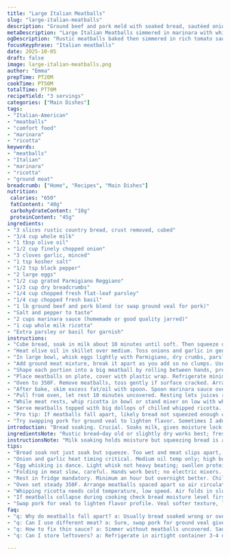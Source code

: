 ```yaml
---
title: "Large Italian Meatballs"
slug: "large-italian-meatballs"
description: "Ground beef and pork meld with soaked bread, sautéed onion and garlic tossed with fresh herbs and Parmigiano. Baked gently then simmered in tomato sauce. Whipped ricotta topping adds contrast. Chilling firms meatballs so they don’t fall apart in the pan. Flavor develops slowly; textures play off one another. Oven temp and internal heat matter here, aiming for juicy but cooked through. Parsley or basil toss for freshness. Variations with veal instead of pork, or adding fennel pollen for anise undertones work well. A sink test on bread keeps moisture in balance; don’t overmix or meat toughens. Baking before sauce keeps shape and crust forms. Real Italian soul, not rushed, but forgiving."
metaDescription: "Large Italian Meatballs simmered in marinara with whipped ricotta topping. Ground beef and pork meld with fresh herbs, rustic bread soaked for moisture lock."
ogDescription: "Rustic meatballs baked then simmered in rich tomato sauce. Whipped ricotta topping cools texture. Fresh herbs, soaked bread, slow flavor build in every bite."
focusKeyphrase: "Italian meatballs"
date: 2025-10-05
draft: false
image: large-italian-meatballs.png
author: "Emma"
prepTime: PT20M
cookTime: PT50M
totalTime: PT70M
recipeYield: "3 servings"
categories: ["Main Dishes"]
tags:
- "Italian-American"
- "meatballs"
- "comfort food"
- "marinara"
- "ricotta"
keywords:
- "meatballs"
- "Italian"
- "marinara"
- "ricotta"
- "ground meat"
breadcrumb: ["Home", "Recipes", "Main Dishes"]
nutrition: 
 calories: "650"
 fatContent: "40g"
 carbohydrateContent: "18g"
 proteinContent: "45g"
ingredients:
- "3 slices rustic country bread, crust removed, cubed"
- "3/4 cup whole milk"
- "1 tbsp olive oil"
- "1/2 cup finely chopped onion"
- "3 cloves garlic, minced"
- "1 tsp kosher salt"
- "1/2 tsp black pepper"
- "2 large eggs"
- "1/2 cup grated Parmigiano Reggiano"
- "1/3 cup dry breadcrumbs"
- "1/4 cup chopped fresh flat-leaf parsley"
- "1/4 cup chopped fresh basil"
- "1 lb ground beef and pork blend (or swap ground veal for pork)"
- "Salt and pepper to taste"
- "2 cups marinara sauce (homemade or good quality jarred)"
- "1 cup whole milk ricotta"
- "Extra parsley or basil for garnish"
instructions:
- "Cube bread, soak in milk about 10 minutes until soft. Then squeeze out excess milk well but keep the soaked bread; need moisture, not soggy mush."
- "Heat olive oil in skillet over medium. Toss onions and garlic in gently. Stir salt and pepper in, cook until onions turn translucent and smell sweet, about 3-4 minutes. Remove from heat immediately to avoid bitterness. Let cool slightly."
- "In large bowl, whisk eggs lightly with Parmigiano, dry crumbs, parsley, basil. Add bread and cooled onion mixture. It thickens to a sticky paste."
- "Add ground meat mixture, break it apart as you add so no clumps. Use your hands, fold gently but completely. Overworking toughens protein. Form large ball. Divide into three equal portions."
- "Shape each portion into a big meatball by rolling between hands, press gently to compact. Should be firm but springy. If too wet, dust lightly with crumbs but avoid drying."
- "Place meatballs on plate, cover with plastic wrap. Refrigerate minimum 1 hour, can do overnight. Rest lets flavors meld, meat firms, prevents crumbling during cooking."
- "Oven to 350F. Remove meatballs, toss gently if surface cracked. Arrange in cast iron or ovenproof dish, 2 inches apart so heat circulates. Bake about 30 minutes. Look for browned edges; meat starts firming up but not dry."
- "After bake, skim excess fat/oil with spoon. Spoon marinara sauce over meatballs liberally. Return to oven simmering gently with sauce for another 30 minutes or until internal temp hits 140F. Sauce thickens slightly on edges, aroma is rich tomato-herb."
- "Pull from oven, let rest 10 minutes uncovered. Resting lets juices redistribute, meatballs hold shape when cut."
- "While meat rests, whip ricotta in bowl or stand mixer on low with whisk attachment until it’s fluffy and smooth, air incorporated. Gives creaminess and light texture contrast."
- "Serve meatballs topped with big dollops of chilled whipped ricotta. Sprinkle fresh parsley or basil on top for snap and color. Great as main with crusty bread or spooned over pasta."
- "Pro tip: If meatballs fall apart, likely bread not squeezed enough or meat too wet. If sauce too thin, simmer longer uncovered before returning meatballs in. Work quickly once eggs added to avoid tough texture."
- "Try swapping pork for ground veal to lighten flavor. Sometimes I add a pinch of fennel pollen or red pepper flakes for a subtle heat and aroma kick."
introduction: "Bread soaking. Crucial. Soaks milk, gives moisture lock-in, no dry crumb disaster. Onion and garlic saute thin but tender, mellow sweetness replaces raw bite. I always tweak salt here; too early or too late changes texture and flavor punch. Eggs bind with cheese and herbs, dry crumbs for a balanced chew. Mixing hands tell story—too much means tough; too little, crumbly mess waiting to happen. Meatballs stacked like balls in my youth. Rest in fridge stiffens shape, patience pays. Oven temp is gentle but firming; I trust sight and touch more than clock. Marinara makes a bath, a slow bubble to finish, tender and tangy. Ricotta whipped cold cuts through richness and anchors freshness. No rushing. Just watching, smelling, feeling. The kitchen fills with warmth and promise."
ingredientsNote: "Rustic bread—day old or slightly dry works best; fresh bread packs in weird fluff, ruins texture. Whole milk is not negotiable; fat carries flavor, tenderness. Olive oil medium heat is key for onions, garlic, or you risk burning, bitter tones. Parmigiano gives salt and savor, don't shortcut with pregrated—grate fresh for that sharp edge. Dry crumbs are control moisture, don't skip or too wet. Parsley and basil fresh, bright, chopped just coarse enough so they don't disappear in bite. Ground meat should be mix for fat balance; pure beef tends dry fast, pork lifts richness. Swapping veal for pork softens flavor, try with fennel pollen if you dare. Ricotta should be whole milk, skim or part skim tends watery, whips fail to fluff. Marinara can be jarred—good quality is fine but homemade tang prevails here. Salt wisely; start with little and adjust after mixing meat, it's a fine balance. Don't be tempted to overwork; mix by hand folding, no electric mixers."
instructionsNote: "Milk soaking holds moisture but squeezing bread is art; not too watery, no excess draining or you lose richness. Garlic and onions become sweet, not brown; watch closely, stir often. When mixing binder, whisk eggs gently; too vigorous swells proteins leading to rubbery, not tender. Add meat slowly, folding to preserve air and volume. Form meatballs with gentle pressing; tough too often means overhandling. Resting overnight chills fat and proteins, creates a more cohesive ball; skip and risk crumble. Oven baking dries surface slightly and firms up internal proteins; 350F steady heat lets crust form without drying interior. Watch edges brown uniformly. Adding sauce mid-cook finishes via steam and simmer; internal temp key here, use thermometer, 140F is safe, retain moisture. Rest after cooking mandatory for juicy cut. Ricotta whipped cold whips air, smooths fat particles—don’t overwhip or breaks down. Serve immediately with whipped ricotta topping to cool down warm meat, contrast temperature and texture. Excess oil from pan spoons off keeps dish from greasy puddles. If sauce is too thin, simmer without meatballs after final step. Timing is flexible; rely on senses—smell, touch, sight are your best guides in this process."
tips:
- "Bread soak not just soak but squeeze. Too wet and meat slips apart, too dry loses tenderness. I learned to press shield keeps juiciness but no mush. Rustic day-old bread best; fresh bread ruins firm bite. Milk must be whole, fat keeps fat beneath surface. It’s texture control, no compromise."
- "Onion and garlic heat timing critical. Medium oil temp only; high burns quick bitter. Stir often, watch edges turn translucent with aroma shift from sharp to sweet. Remove heat fast or risk lingering burnt flavor. Let cool before mixing or cooks eggs too fast; texture wrecked, rubbery."
- "Egg whisking is dance. Light whisk not heavy beating; swollen proteins toughen inside. Combining Parmigiano and herbs with eggs forms binder. Add dry crumbs after little at a time—too wet and balls collapse, too dry crumb overload kills moisture balance."
- "Folding in meat slow, careful. Hands work best; no electric mixers. Break clumps with fingertips, fold gently to trap air. Overmix crushes meat fiber, tough chew ahead. Form large balls then divide to avoid dense crunch. Some crust after bake seals interior juices."
- "Rest in fridge mandatory. Minimum an hour but overnight better. Chilling firms up exterior fat, proteins settle tension inside. Skipping rest often leads to crumble mess when cooking later. Cold balls handle bake heat without falling apart or shrinking too much."
- "Oven set steady 350F. Arrange meatballs spaced apart so air circulates heat evenly. Watch for browned edges not dark spots. Bake 30 min then skim fat off pan to avoid greasy sauce. Sauce finish cooks gently, steams meatballs internally, locks flavor without drying."
- "Whipping ricotta needs cold temperature, low speed. Air folds in slow to keep fluff, don’t whip hard or it breaks down into grainy. Texture contrast critical here; cold ricotta temp drops the warm meatball bite, makes dish multidimensional in mouthfeel."
- "If meatballs collapse during cooking check bread moisture level first. Too much milk soaked drains away binding power. Also avoid overmixing protein strands or add a bit more dry crumbs next time. Sauce thinning fixes by simmering uncovered longer before adding balls back in."
- "Swap pork for veal to lighten flavor profile. Veal softer texture, less fat but needs careful handling not to dry. Adding fennel pollen gives subtle anise note but keep it light or it overpowers. Red pepper flakes scattered if wanted some heat, spice balance key here."
faq:
- "q: Why do meatballs fall apart? a: Usually bread soaked wrong or overmix meat. Bread soaked not squeezed enough so water seeps out in cooking. Overworking meat crushes protein, ruins binding. Can fix by adding breadcrumbs or chilling longer before cooking."
- "q: Can I use different meat? a: Sure, swap pork for ground veal gives lighter flavor, less fat. Beef and veal mix different moisture level; veal dries faster so watch bake time. Turkey less fat but needs more binder. Season differently if needed."
- "q: How to fix thin sauce? a: Simmer without meatballs uncovered. Sauce thickens slow. Watch so it doesn’t burn bottom. Add tomato paste for quick thickening if time short. Saucing after bake helps keep control of final consistency."
- "q: Can I store leftovers? a: Refrigerate in airtight container 3-4 days. Reheat gently, microwave or oven with lid to keep moisture. Freeze cooked meatballs in sauce separate or combined. Thaw fully in fridge before reheating slow to avoid drying out."

---
```

